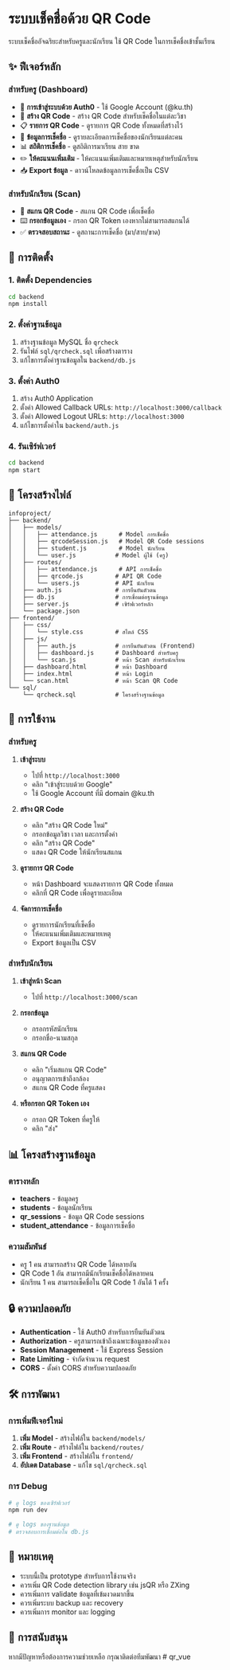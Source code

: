 # ระบบเช็คชื่อด้วย QR Code

ระบบเช็คชื่ออัจฉริยะสำหรับครูและนักเรียน ใช้ QR Code ในการเช็คชื่อเข้าชั้นเรียน

## ✨ ฟีเจอร์หลัก

### สำหรับครู (Dashboard)
- 🔐 **การเข้าสู่ระบบด้วย Auth0** - ใช้ Google Account (@ku.th)
- 📱 **สร้าง QR Code** - สร้าง QR Code สำหรับเช็คชื่อในแต่ละวิชา
- 📋 **รายการ QR Code** - ดูรายการ QR Code ทั้งหมดที่สร้างไว้
- 👥 **ข้อมูลการเช็คชื่อ** - ดูรายละเอียดการเช็คชื่อของนักเรียนแต่ละคน
- 📊 **สถิติการเช็คชื่อ** - ดูสถิติการมาเรียน สาย ขาด
- ✏️ **ให้คะแนนเพิ่มเติม** - ให้คะแนนเพิ่มเติมและหมายเหตุสำหรับนักเรียน
- 📥 **Export ข้อมูล** - ดาวน์โหลดข้อมูลการเช็คชื่อเป็น CSV

### สำหรับนักเรียน (Scan)
- 📱 **สแกน QR Code** - สแกน QR Code เพื่อเช็คชื่อ
- ⌨️ **กรอกข้อมูลเอง** - กรอก QR Token เองหากไม่สามารถสแกนได้
- ✅ **ตรวจสอบสถานะ** - ดูสถานะการเช็คชื่อ (มา/สาย/ขาด)

## 🚀 การติดตั้ง

### 1. ติดตั้ง Dependencies

```bash
cd backend
npm install
```

### 2. ตั้งค่าฐานข้อมูล

1. สร้างฐานข้อมูล MySQL ชื่อ `qrcheck`
2. รันไฟล์ `sql/qrcheck.sql` เพื่อสร้างตาราง
3. แก้ไขการตั้งค่าฐานข้อมูลใน `backend/db.js`

### 3. ตั้งค่า Auth0

1. สร้าง Auth0 Application
2. ตั้งค่า Allowed Callback URLs: `http://localhost:3000/callback`
3. ตั้งค่า Allowed Logout URLs: `http://localhost:3000`
4. แก้ไขการตั้งค่าใน `backend/auth.js`

### 4. รันเซิร์ฟเวอร์

```bash
cd backend
npm start
```

## 📁 โครงสร้างไฟล์

```
infoproject/
├── backend/
│   ├── models/
│   │   ├── attendance.js      # Model การเช็คชื่อ
│   │   ├── qrcodeSession.js   # Model QR Code sessions
│   │   ├── student.js         # Model นักเรียน
│   │   └── user.js           # Model ผู้ใช้ (ครู)
│   ├── routes/
│   │   ├── attendance.js      # API การเช็คชื่อ
│   │   ├── qrcode.js         # API QR Code
│   │   └── users.js          # API นักเรียน
│   ├── auth.js               # การยืนยันตัวตน
│   ├── db.js                 # การเชื่อมต่อฐานข้อมูล
│   ├── server.js             # เซิร์ฟเวอร์หลัก
│   └── package.json
├── frontend/
│   ├── css/
│   │   └── style.css         # สไตล์ CSS
│   ├── js/
│   │   ├── auth.js           # การยืนยันตัวตน (Frontend)
│   │   ├── dashboard.js      # Dashboard สำหรับครู
│   │   └── scan.js           # หน้า Scan สำหรับนักเรียน
│   ├── dashboard.html        # หน้า Dashboard
│   ├── index.html            # หน้า Login
│   └── scan.html             # หน้า Scan QR Code
└── sql/
    └── qrcheck.sql           # โครงสร้างฐานข้อมูล
```

## 🔧 การใช้งาน

### สำหรับครู

1. **เข้าสู่ระบบ**
   - ไปที่ `http://localhost:3000`
   - คลิก "เข้าสู่ระบบด้วย Google"
   - ใช้ Google Account ที่มี domain @ku.th

2. **สร้าง QR Code**
   - คลิก "สร้าง QR Code ใหม่"
   - กรอกข้อมูลวิชา เวลา และการตั้งค่า
   - คลิก "สร้าง QR Code"
   - แสดง QR Code ให้นักเรียนสแกน

3. **ดูรายการ QR Code**
   - หน้า Dashboard จะแสดงรายการ QR Code ทั้งหมด
   - คลิกที่ QR Code เพื่อดูรายละเอียด

4. **จัดการการเช็คชื่อ**
   - ดูรายการนักเรียนที่เช็คชื่อ
   - ให้คะแนนเพิ่มเติมและหมายเหตุ
   - Export ข้อมูลเป็น CSV

### สำหรับนักเรียน

1. **เข้าสู่หน้า Scan**
   - ไปที่ `http://localhost:3000/scan`

2. **กรอกข้อมูล**
   - กรอกรหัสนักเรียน
   - กรอกชื่อ-นามสกุล

3. **สแกน QR Code**
   - คลิก "เริ่มสแกน QR Code"
   - อนุญาตการเข้าถึงกล้อง
   - สแกน QR Code ที่ครูแสดง

4. **หรือกรอก QR Token เอง**
   - กรอก QR Token ที่ครูให้
   - คลิก "ส่ง"

## 📊 โครงสร้างฐานข้อมูล

### ตารางหลัก
- **teachers** - ข้อมูลครู
- **students** - ข้อมูลนักเรียน
- **qr_sessions** - ข้อมูล QR Code sessions
- **student_attendance** - ข้อมูลการเช็คชื่อ

### ความสัมพันธ์
- ครู 1 คน สามารถสร้าง QR Code ได้หลายอัน
- QR Code 1 อัน สามารถมีนักเรียนเช็คชื่อได้หลายคน
- นักเรียน 1 คน สามารถเช็คชื่อใน QR Code 1 อันได้ 1 ครั้ง

## 🔒 ความปลอดภัย

- **Authentication** - ใช้ Auth0 สำหรับการยืนยันตัวตน
- **Authorization** - ครูสามารถเข้าถึงเฉพาะข้อมูลของตัวเอง
- **Session Management** - ใช้ Express Session
- **Rate Limiting** - จำกัดจำนวน request
- **CORS** - ตั้งค่า CORS สำหรับความปลอดภัย

## 🛠️ การพัฒนา

### การเพิ่มฟีเจอร์ใหม่

1. **เพิ่ม Model** - สร้างไฟล์ใน `backend/models/`
2. **เพิ่ม Route** - สร้างไฟล์ใน `backend/routes/`
3. **เพิ่ม Frontend** - สร้างไฟล์ใน `frontend/`
4. **อัปเดต Database** - แก้ไข `sql/qrcheck.sql`

### การ Debug

```bash
# ดู logs ของเซิร์ฟเวอร์
npm run dev

# ดู logs ของฐานข้อมูล
# ตรวจสอบการเชื่อมต่อใน db.js
```

## 📝 หมายเหตุ

- ระบบนี้เป็น prototype สำหรับการใช้งานจริง
- ควรเพิ่ม QR Code detection library เช่น jsQR หรือ ZXing
- ควรเพิ่มการ validate ข้อมูลที่เข้มงวดมากขึ้น
- ควรเพิ่มระบบ backup และ recovery
- ควรเพิ่มการ monitor และ logging

## 🤝 การสนับสนุน

หากมีปัญหาหรือต้องการความช่วยเหลือ กรุณาติดต่อทีมพัฒนา
#   q r _ v u e  
 